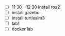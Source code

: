 
- [ ] 11:30 - 12:30 install ros2
- [ ] install gazebo
- [ ] install turtlesim3
- [ ] lab1
- [ ] docker lab